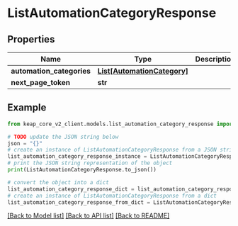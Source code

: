 # ListAutomationCategoryResponse


## Properties

Name | Type | Description | Notes
------------ | ------------- | ------------- | -------------
**automation_categories** | [**List[AutomationCategory]**](AutomationCategory.md) |  | [optional] 
**next_page_token** | **str** |  | [optional] 

## Example

```python
from keap_core_v2_client.models.list_automation_category_response import ListAutomationCategoryResponse

# TODO update the JSON string below
json = "{}"
# create an instance of ListAutomationCategoryResponse from a JSON string
list_automation_category_response_instance = ListAutomationCategoryResponse.from_json(json)
# print the JSON string representation of the object
print(ListAutomationCategoryResponse.to_json())

# convert the object into a dict
list_automation_category_response_dict = list_automation_category_response_instance.to_dict()
# create an instance of ListAutomationCategoryResponse from a dict
list_automation_category_response_from_dict = ListAutomationCategoryResponse.from_dict(list_automation_category_response_dict)
```
[[Back to Model list]](../README.md#documentation-for-models) [[Back to API list]](../README.md#documentation-for-api-endpoints) [[Back to README]](../README.md)


